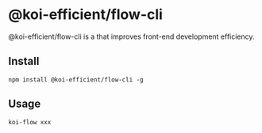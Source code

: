 # @koi-efficient/flow-cli

@koi-efficient/flow-cli is a that improves front-end development efficiency.

## Install

```
npm install @koi-efficient/flow-cli -g
```

## Usage

```
koi-flow xxx
```
